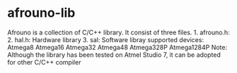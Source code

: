 # afrouno-lib
Afrouno is a collection of C/C++ library. It consist of three files.  1. afrouno.h:  2. hal.h:  Hardware library   3. sal: Software libray     supported devices:  Atmega8 Atmega16 Atmega32 Atmega48  Atmega328P Atmega1284P Note: Although the library has been tested on Atmel Studio 7, it can be adopted for other C/C++ compiler

